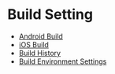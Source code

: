 # Build Setting

- [Android Build](android-build.md)
- [iOS Build](https://en.docs.monaca.io/products_guide/monaca_ide/build/ios/build_ios)
- [Build History](build-history.md)
- [Build Environment Settings](build-environment-setting.md)
